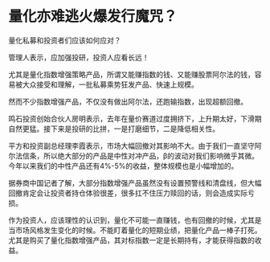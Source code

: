 # 量化亦难逃火爆发行魔咒？

量化私募和投资者们应该如何应对？

管理人表示，应加强投研，投资人应看长远！

尤其是量化指数增强策略产品，所谓又能赚指数的钱、又能赚股票阿尔法的钱，容易被大众接受和理解，一批私募乘势狂发产品、快速上规模。

然而不少指数增强产品，不仅没有做出阿尔法，还跑输指数，出现超额回撤。

鸣石投资创始合伙人房明表示，去年在量价赛道过度拥挤下，上升期太好，下滑期自然更猛。接下来是投研的比拼，一是打磨细节，二是降低相关性。

平方和投资副总经理李霞表示，市场大幅回撤对其影响不大。由于我们一直坚守阿尔法信条，所以绝大部分的产品是中性对冲产品，β的波动对我们影响微乎其微。今年以来我们的中性产品还有4%-5%的收益，整体规模也是小幅增加的。

据券商中国记者了解，大部分指数增强产品虽然没有设置预警线和清盘线，但大幅回撤肯定会让投资者持仓体验很差，很多扛不住压力赎回的话，则会造成实际亏损。

作为投资人，应该理性的认识到，量化不可能一直赚钱，也有回撤的时候，尤其是当市场风格发生变化的时候。不能盯着量化的短期业绩，把量化产品一棒子打死。尤其是购买了量化指数增强产品，其对标指数一定是长期持有，才能获得指数的收益。
